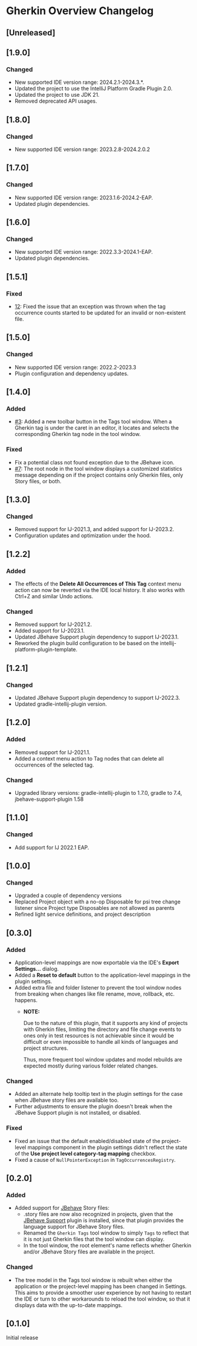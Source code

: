 <!-- Keep a Changelog guide -> https://keepachangelog.com -->

# Gherkin Overview Changelog

## [Unreleased]

## [1.9.0]
### Changed
- New supported IDE version range: 2024.2.1-2024.3.*.
- Updated the project to use the IntelliJ Platform Gradle Plugin 2.0.
- Updated the project to use JDK 21.
- Removed deprecated API usages.

## [1.8.0]
### Changed
- New supported IDE version range: 2023.2.8-2024.2.0.2

## [1.7.0]
### Changed
- New supported IDE version range: 2023.1.6-2024.2-EAP.
- Updated plugin dependencies.

## [1.6.0]
### Changed
- New supported IDE version range: 2022.3.3-2024.1-EAP.
- Updated plugin dependencies.

## [1.5.1]

### Fixed
- [12](https://github.com/picimako/gherkin-overview/issues/12): Fixed the issue that an exception was thrown when the tag occurrence counts started to be updated
for an invalid or non-existent file.

## [1.5.0]

### Changed
- New supported IDE version range: 2022.2-2023.3
- Plugin configuration and dependency updates.

## [1.4.0]

### Added
- [#3](https://github.com/picimako/gherkin-overview/issues/3): Added a new toolbar button in the Tags tool window. When a Gherkin tag is under the caret
in an editor, it locates and selects the corresponding Gherkin tag node in the tool window. 

### Fixed
- Fix a potential class not found exception due to the JBehave icon.
- [#7](https://github.com/picimako/gherkin-overview/issues/7): The root node in the tool window displays a customized statistics message depending on if the project contains
only Gherkin files, only Story files, or both.

## [1.3.0]

### Changed
- Removed support for IJ-2021.3, and added support for IJ-2023.2.
- Configuration updates and optimization under the hood.

## [1.2.2]

### Added
- The effects of the **Delete All Occurrences of This Tag** context menu action can now be reverted via the IDE local history.
It also works with Ctrl+Z and similar Undo actions.

### Changed
- Removed support for IJ-2021.2.
- Added support for IJ-2023.1.
- Updated JBehave Support plugin dependency to support IJ-2023.1.
- Reworked the plugin build configuration to be based on the intellij-platform-plugin-template.

## [1.2.1]

### Changed
- Updated JBehave Support plugin dependency to support IJ-2022.3.
- Updated gradle-intellij-plugin version.

## [1.2.0]

### Added
- Removed support for IJ-2021.1.
- Added a context menu action to Tag nodes that can delete all occurrences of the selected tag.

### Changed
- Upgraded library versions: gradle-intellij-plugin to 1.7.0, gradle to 7.4, jbehave-support-plugin 1.58

## [1.1.0]

### Changed
- Add support for IJ 2022.1 EAP.

## [1.0.0]

### Changed
- Upgraded a couple of dependency versions
- Replaced Project object with a no-op Disposable for psi tree change listener since Project type Disposables are not allowed as parents
- Refined light service definitions, and project description

## [0.3.0]

### Added
- Application-level mappings are now exportable via the IDE's **Export Settings...** dialog.
- Added a **Reset to default** button to the application-level mappings in the plugin settings.
- Added extra file and folder listener to prevent the tool window nodes from breaking when changes like file rename,
  move, rollback, etc. happens.
  - **NOTE:**
    
    Due to the nature of this plugin, that it supports any kind of projects with Gherkin files,
    limiting the directory and file change events to ones only in test resources is not achievable since it would be
    difficult or even impossible to handle all kinds of languages and project structures.
    
    Thus, more frequent tool window updates and model rebuilds are expected mostly during various folder related changes.

### Changed
- Added an alternate help tooltip text in the plugin settings for the case when JBehave story files are available too.
- Further adjustments to ensure the plugin doesn't break when the JBehave Support plugin is not installed, or disabled.

### Fixed
- Fixed an issue that the default enabled/disabled state of the project-level mappings component in the plugin settings
didn't reflect the state of the **Use project level category-tag mapping** checkbox.
- Fixed a cause of `NullPointerException` in `TagOccurrencesRegistry`.

## [0.2.0]

### Added
- Added support for [JBehave](https://jbehave.org) Story files:
  - .story files are now also recognized in projects, given that the [JBehave Support](https://plugins.jetbrains.com/plugin/16716-gherkin-overview) plugin is installed, since that
  plugin provides the language support for JBehave Story files.
  - Renamed the `Gherkin Tags` tool window to simply `Tags` to reflect that it is not just Gherkin files that the tool
  window can display.
  - In the tool window, the root element's name reflects whether Gherkin and/or JBehave Story files are available in the
  project.

### Changed
- The tree model in the Tags tool window is rebuilt when either the application or the project-level mapping
has been changed in Settings. This aims to provide a smoother user experience by not having to restart the IDE or
turn to other workarounds to reload the tool window, so that it displays data with the up-to-date mappings.

## [0.1.0]

Initial release
